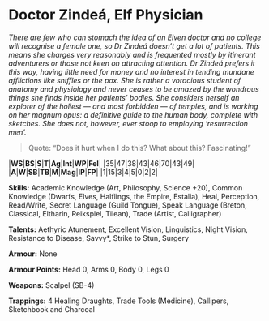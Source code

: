 # Doctor Zindeá, Elf Physician

_There are few who can stomach the idea of an Elven doctor and no
college will recognise a female one, so Dr Zindeá doesn’t get a lot of
patients. This means she charges very reasonably and is frequented
mostly by itinerant adventurers or those not keen on attracting
attention. Dr Zindeá prefers it this way, having little need for money
and no interest in tending mundane afflictions like sniffles or the pox.
She is rather a voracious student of anatomy and physiology and
never ceases to be amazed by the wondrous things she finds inside
her patients’ bodies. She considers herself an explorer of the holiest —
and most forbidden — of temples, and is working on her magnum
opus: a definitive guide to the human body, complete with sketches.
She does not, however, ever stoop to employing ‘resurrection men’._

> Quote: “Does it hurt when I do this? What about this? Fascinating!”

|**WS**|**BS**|**S**|**T**|**Ag**|**Int**|**WP**|**Fel**|
|35|47|38|43|46|70|43|49|
|**A**|**W**|**SB**|**TB**|**M**|**Mag**|**IP**|**FP**|
|1|15|3|4|5|0|2|2|

**Skills:** Academic Knowledge (Art, Philosophy, Science +20), Common
Knowledge (Dwarfs, Elves, Halflings, the Empire, Estalia), Heal,
Perception, Read/Write, Secret Language (Guild Tongue), Speak
Language (Breton, Classical, Eltharin, Reikspiel, Tilean), Trade (Artist,
Calligrapher)

**Talents:** Aethyric Atunement, Excellent Vision, Linguistics, Night
Vision, Resistance to Disease, Savvy*, Strike to Stun, Surgery

**Armour:** None

**Armour Points:** Head 0, Arms 0, Body 0, Legs 0

**Weapons:** Scalpel (SB-4)

**Trappings:** 4 Healing Draughts, Trade Tools (Medicine), Callipers,
Sketchbook and Charcoal
